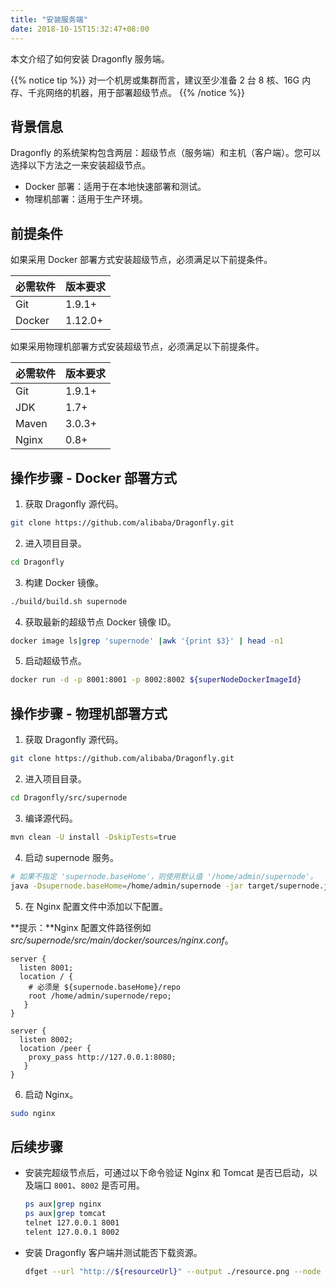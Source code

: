 ```yaml
---
title: "安装服务端"
date: 2018-10-15T15:32:47+08:00
---
```


本文介绍了如何安装 Dragonfly 服务端。

{{% notice tip %}}
对一个机房或集群而言，建议至少准备 2 台 8 核、16G 内存、千兆网络的机器，用于部署超级节点。
{{% /notice %}}

## 背景信息

Dragonfly 的系统架构包含两层：超级节点（服务端）和主机（客户端）。您可以选择以下方法之一来安装超级节点。

- Docker 部署：适用于在本地快速部署和测试。
- 物理机部署：适用于生产环境。

## 前提条件

如果采用 Docker 部署方式安装超级节点，必须满足以下前提条件。

必需软件|版本要求
|-|-|
|Git|1.9.1+|
|Docker|1.12.0+|

如果采用物理机部署方式安装超级节点，必须满足以下前提条件。

|必需软件|版本要求
|-|-|
|Git|1.9.1+|
|JDK|1.7+|
|Maven|3.0.3+|
|Nginx|0.8+|

## 操作步骤 - Docker 部署方式

1. 获取 Dragonfly 源代码。

  ```sh
  git clone https://github.com/alibaba/Dragonfly.git
  ```

2. 进入项目目录。

  ```sh
  cd Dragonfly
  ```

3. 构建 Docker 镜像。

  ```sh
  ./build/build.sh supernode
  ```

4. 获取最新的超级节点 Docker 镜像 ID。

  ```sh
  docker image ls|grep 'supernode' |awk '{print $3}' | head -n1
  ```

5. 启动超级节点。

  ```sh
  docker run -d -p 8001:8001 -p 8002:8002 ${superNodeDockerImageId}
  ```

## 操作步骤 - 物理机部署方式

1. 获取 Dragonfly 源代码。

  ```sh
  git clone https://github.com/alibaba/Dragonfly.git
  ```

2. 进入项目目录。

  ```sh
  cd Dragonfly/src/supernode
  ```

3. 编译源代码。

  ```sh
  mvn clean -U install -DskipTests=true
  ```

4. 启动 supernode 服务。

  ```sh
  # 如果不指定 'supernode.baseHome'，则使用默认值 '/home/admin/supernode'。
  java -Dsupernode.baseHome=/home/admin/supernode -jar target/supernode.jar
  ```

5. 在 Nginx 配置文件中添加以下配置。

  **提示：**Nginx 配置文件路径例如 _src/supernode/src/main/docker/sources/nginx.conf_。

  ```
  server {
    listen 8001;
    location / {
      # 必须是 ${supernode.baseHome}/repo
      root /home/admin/supernode/repo;
     }
  }

  server {
    listen 8002;
    location /peer {
      proxy_pass http://127.0.0.1:8080;
     }
  }
  ```
6. 启动 Nginx。

  ```sh
  sudo nginx
  ```

## 后续步骤

- 安装完超级节点后，可通过以下命令验证 Nginx 和 Tomcat 是否已启动，以及端口 `8001`、`8002` 是否可用。

  ```sh
  ps aux|grep nginx
  ps aux|grep tomcat
  telnet 127.0.0.1 8001
  telent 127.0.0.1 8002
  ```

- 安装 Dragonfly 客户端并测试能否下载资源。

  ```sh
  dfget --url "http://${resourceUrl}" --output ./resource.png --node "127.0.0.1"
  ```
